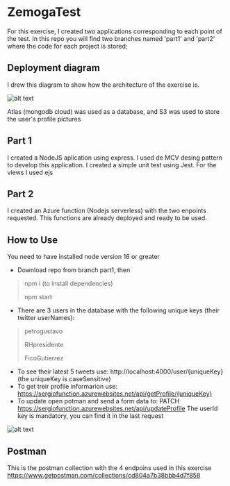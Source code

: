 # ZemogaTest
For this exercise, I created two applications corresponding to each point of the test. In this repo you will find two branches named 'part1' and 'part2' where the code for each project is stored;

## Deployment diagram
I drew this diagram to show how the architecture of the exercise is.

![alt text](https://twitterbucketsergio.s3.amazonaws.com/Blank+diagram+(1).png)

Atlas (mongodb cloud) was used as a database, and S3 was used to store the user's profile pictures

## Part 1 
I created a NodeJS aplication using express. I used de MCV desing pattern to develop this application. I created a simple unit test using Jest. For the views I used ejs

## Part 2
I created an Azure function (Nodejs serverless) with the two enpoints requested. This functions are already deployed and ready to be used.


## How to Use
You need to have installed node version 16 or greater

- Download repo from branch part1, then 

> npm i (to install dependencies)
> 
> npm start

- There are 3 users in the database with the following unique keys (their twitter userNames):
> petrogustavo
> 
> RHpresidente
> 
> FicoGutierrez
- To see their latest 5 tweets use: http://localhost:4000/user/{uniqueKey}   (the uniqueKey is caseSensitive)
- To get treir profile informarion use: https://sergiofunction.azurewebsites.net/api/getProfile/{uniqueKey}
- To update open potman and send a form data to: PATCH https://sergiofunction.azurewebsites.net/api/updateProfile The userId key is mandatory, you can find it in the last request

![alt text](https://twitterbucketsergio.s3.amazonaws.com/Screenshot+2022-06-12+234953.png)

## Postman
This is the postman collection with the 4 endpoins used in this exercise https://www.getpostman.com/collections/cd804a7b38bbb4d7f858
